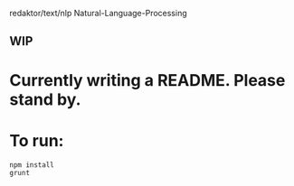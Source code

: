 redaktor/text/nlp
Natural-Language-Processing

## WIP

# Currently writing a README. Please stand by.

# To run:
```
npm install
grunt
```
